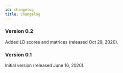 ```yaml
---
id: changelog
title: Changelog
---
```


### Version 0.2
Added LD scores and matrices (released Oct 29, 2020).

### Version 0.1

Initial version (released June 16, 2020).
